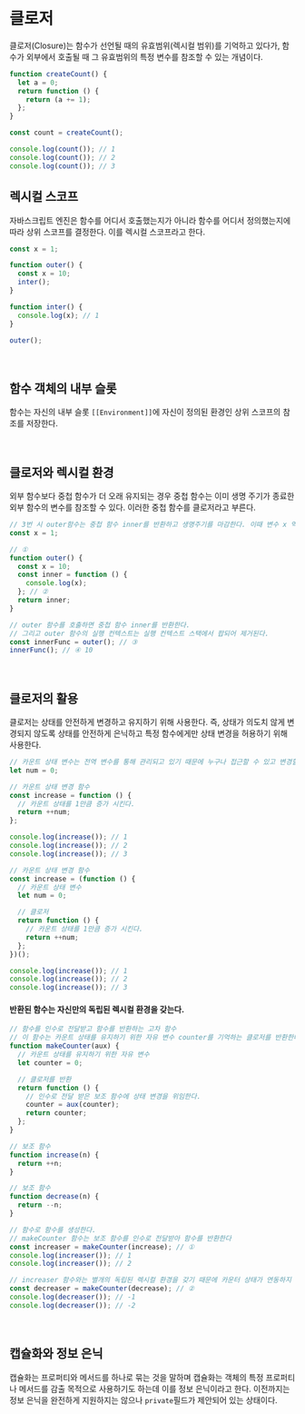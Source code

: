 # 클로저

클로저(Closure)는 함수가 선언될 때의 유효범위(렉시컬 범위)를 기억하고 있다가, 함수가 외부에서 호출될 때 그 유효범위의 특정 변수를 참조할 수 있는 개념이다.

```js
function createCount() {
  let a = 0;
  return function () {
    return (a += 1);
  };
}

const count = createCount();

console.log(count()); // 1
console.log(count()); // 2
console.log(count()); // 3
```

## 렉시컬 스코프

자바스크립트 엔진은 함수를 어디서 호출했는지가 아니라 함수를 어디서 정의했는지에 따라 상위 스코프를 결정한다. 이를 렉시컬 스코프라고 한다.

```js
const x = 1;

function outer() {
  const x = 10;
  inter();
}

function inter() {
  console.log(x); // 1
}

outer();
```

<br/>

## 함수 객체의 내부 슬롯

함수는 자신의 내부 슬롯 `[[Environment]]`에 자신이 정의된 환경인 상위 스코프의 참조를 저장한다.

<br/>

## 클로저와 렉시컬 환경

외부 함수보다 중첩 함수가 더 오래 유지되는 경우 중첩 함수는 이미 생명 주기가 종료한 외부 함수의 변수를 참조할 수 있다. 이러한 중첩 함수를 클로저라고 부른다.

```js
// 3번 시 outer함수는 중첩 함수 inner를 반환하고 생명주기를 마감한다. 이때 변수 x 역시 생명주기를 마감한다. 따라서 2번의 실행 결과 x를 참조할 수 없어 보이지만 4의 결과 10이 출력된다.
const x = 1;

// ①
function outer() {
  const x = 10;
  const inner = function () {
    console.log(x);
  }; // ②
  return inner;
}

// outer 함수를 호출하면 중첩 함수 inner를 반환한다.
// 그리고 outer 함수의 실행 컨텍스트는 실행 컨텍스트 스택에서 팝되어 제거된다.
const innerFunc = outer(); // ③
innerFunc(); // ④ 10
```

<br/>

## 클로저의 활용

클로저는 상태를 안전하게 변경하고 유지하기 위해 사용한다. 즉, 상태가 의도치 않게 변경되지 않도록 상태를 안전하게 은닉하고 특정 함수에게만 상태 변경을 허용하기 위해 사용한다.

```js
// 카운트 상태 변수는 전역 변수를 통해 관리되고 있기 때문에 누구나 접근할 수 있고 변경할 수 있다. 즉 좋지 않다.
let num = 0;

// 카운트 상태 변경 함수
const increase = function () {
  // 카운트 상태를 1만큼 증가 시킨다.
  return ++num;
};

console.log(increase()); // 1
console.log(increase()); // 2
console.log(increase()); // 3
```

```js
// 카운트 상태 변경 함수
const increase = (function () {
  // 카운트 상태 변수
  let num = 0;

  // 클로저
  return function () {
    // 카운트 상태를 1만큼 증가 시킨다.
    return ++num;
  };
})();

console.log(increase()); // 1
console.log(increase()); // 2
console.log(increase()); // 3
```

#### 반환된 함수는 자신만의 독립된 렉시컬 환경을 갖는다.

```js
// 함수를 인수로 전달받고 함수를 반환하는 고차 함수
// 이 함수는 카운트 상태를 유지하기 위한 자유 변수 counter를 기억하는 클로저를 반환한다.
function makeCounter(aux) {
  // 카운트 상태를 유지하기 위한 자유 변수
  let counter = 0;

  // 클로저를 반환
  return function () {
    // 인수로 전달 받은 보조 함수에 상태 변경을 위임한다.
    counter = aux(counter);
    return counter;
  };
}

// 보조 함수
function increase(n) {
  return ++n;
}

// 보조 함수
function decrease(n) {
  return --n;
}

// 함수로 함수를 생성한다.
// makeCounter 함수는 보조 함수를 인수로 전달받아 함수를 반환한다
const increaser = makeCounter(increase); // ①
console.log(increaser()); // 1
console.log(increaser()); // 2

// increaser 함수와는 별개의 독립된 렉시컬 환경을 갖기 때문에 카운터 상태가 연동하지 않는다.
const decreaser = makeCounter(decrease); // ②
console.log(decreaser()); // -1
console.log(decreaser()); // -2
```

<br/>

## 캡슐화와 정보 은닉

캡슐화는 프로퍼티와 메서드를 하나로 묶는 것을 말하며 캡슐화는 객체의 특정 프로퍼티나 메서드를 감출 목적으로 사용하기도 하는데 이를 정보 은닉이라고 한다. 이전까지는 정보 은닉을 완전하게 지원하지는 않으나 `private`필드가 제안되어 있는 상태이다.
